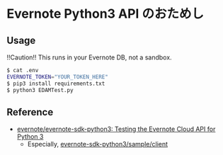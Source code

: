 # Evernote Python3 API のおためし

## Usage

!!Caution!! This runs in your Evernote DB, not a sandbox.

```sh
$ cat .env
EVERNOTE_TOKEN="YOUR_TOKEN_HERE"
$ pip3 install requirements.txt
$ python3 EDAMTest.py
```

## Reference

- [evernote/evernote-sdk-python3: Testing the Evernote Cloud API for Python 3](https://github.com/evernote/evernote-sdk-python3)
  - Especially, [evernote-sdk-python3/sample/client](https://github.com/evernote/evernote-sdk-python3/tree/master/sample/client)
